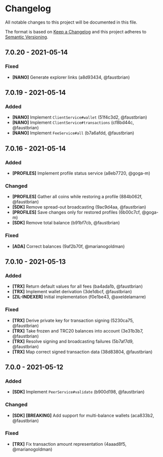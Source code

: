 # Changelog

All notable changes to this project will be documented in this file.

The format is based on [Keep a Changelog](http://keepachangelog.com/en/1.0.0/)
and this project adheres to [Semantic Versioning](http://semver.org/spec/v2.0.0.html).

## 7.0.20 - 2021-05-14

### Fixed

- **[NANO]** Generate explorer links (a8d93434, @faustbrian)

## 7.0.19 - 2021-05-14

### Added

- **[NANO]** Implement `ClientService#wallet` (51f4c3d2, @faustbrian)
- **[NANO]** Implement `ClientService#transactions` (cf8bd44c, @faustbrian)
- **[NANO]** Implement `FeeService#all` (b7a6afdd, @faustbrian)

## 7.0.16 - 2021-05-14

### Added

- **[PROFILES]** Implement profile status service (a8eb7720, @goga-m)

### Changed

- **[PROFILES]** Gather all coins while restoring a profile (884b062f, @faustbrian)
- **[SDK]** Remove spread-out broadcasting (9ac9d4aa, @faustbrian)
- **[PROFILES]** Save changes only for restored profiles (6b00c7cf, @goga-m)
- **[SDK]** Remove total balance (b91bf7cb, @faustbrian)

### Fixed

- **[ADA]** Correct balances (9af2b70f, @marianogoldman)

## 7.0.10 - 2021-05-13

### Added

- **[TRX]** Return default values for all fees (ba4ada1b, @faustbrian)
- **[TRX]** Implement wallet derivation (3de1dbcf, @faustbrian)
- **[ZIL-INDEXER]** Initial implementation (f0e1be43, @axeldelamarre)

### Fixed

- **[TRX]** Derive private key for transaction signing (5230ca75, @faustbrian)
- **[TRX]** Take frozen and TRC20 balances into account (3e31b3b7, @faustbrian)
- **[TRX]** Resolve signing and broadcasting failures (5b7af7d9, @faustbrian)
- **[TRX]** Map correct signed transaction data (38d83804, @faustbrian)

## 7.0.0 - 2021-05-12

### Added

- **[SDK]** Implement `PeerService#validate` (b900d198, @faustbrian)

### Changed

- **[SDK]** **[BREAKING]** Add support for multi-balance wallets (aca833b2, @faustbrian)

### Fixed

- **[TRX]** Fix transaction amount representation (4aaad8f5, @marianogoldman)
